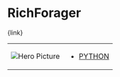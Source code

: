 # RichForager 

{link}
<table>
<tr>
<td>

![Hero Picture](hero.png?raw=true "Hero Picture")

</td>
<td>
<ul>
<li>

[PYTHON](RichForager.py)

</li>
</td>
</tr>
<table>